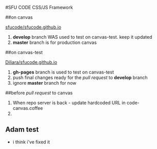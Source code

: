 #SFU CODE CSS/JS Framework

##on canvas

[sfucode/sfucode.github.io](https://github.com/sfucode/sfucode.github.io)

1. **develop** branch WAS used to test on canvas-test. keep it updated
1. **master** branch is for production canvas


##on canvas-test 

[Diliara/sfucode.github.io](https://github.com/Diliara/sfucode.github.io/tree/gh-pages)

1. **gh-pages** branch is used to test on canvas-test
1. push final changes ready for the *pull request* to **develop** branch
1. ignore **master** branch for now


##before *pull request* to canvas

1. When repo server is back - update hardcoded URL in code-canvas.coffee
2. 

## Adam test

* i think i've fixed it
